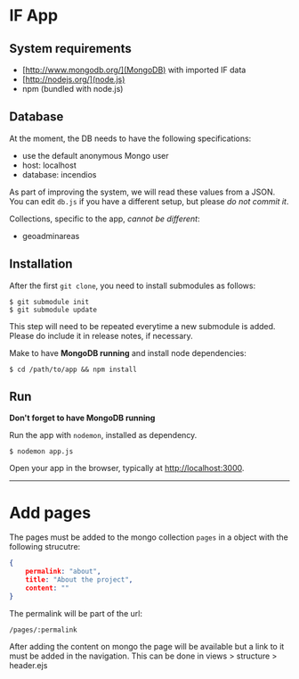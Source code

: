 # IF App

## System requirements
- [http://www.mongodb.org/](MongoDB) with imported IF data
- [http://nodejs.org/](node.js)
- npm (bundled with node.js)


## Database
At the moment, the DB needs to have the following specifications:
- use the default anonymous Mongo user
- host: localhost
- database: incendios

As part of improving the system, we will read these values from a JSON. You can edit `db.js` if you have a different setup, but please *do not commit it*.

Collections, specific to the app, *cannot be different*:
- geoadminareas


## Installation

After the first `git clone`, you need to install submodules as follows:
```
$ git submodule init
$ git submodule update
```
This step will need to be repeated everytime a new submodule is added. Please do include it in release notes, if necessary.


Make to have **MongoDB running** and install node dependencies:
```
$ cd /path/to/app && npm install
```


## Run

**Don't forget to have MongoDB running**

Run the app with `nodemon`, installed as dependency.
```
$ nodemon app.js
```

Open your app in the browser, typically at [http://localhost:3000](http://localhost:3000).


---

# Add pages
The pages must be added to the mongo collection ```pages``` in a object with the following strucutre:
```json
{
    permalink: "about",
    title: "About the project",
    content: ""
}
```

The permalink will be part of the url:
```
/pages/:permalink
```

After adding the content on mongo the page will be available but a link to it must be added in the navigation. This can be done in views > structure > header.ejs